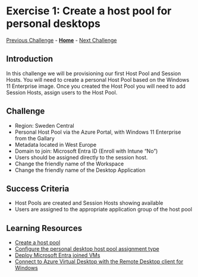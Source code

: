 # Exercise 1: Create a host pool for personal desktops

[Previous Challenge](./00-Pre-Reqs.md) - **[Home](../Readme.md)** - [Next Challenge](./02-Create-a-custom-golden-image.md)

## Introduction
In this challenge we will be provisioning our first Host Pool and Session Hosts. You will need to create a personal Host Pool based on the Windows 11 Enterprise image. Once you created the Host Pool you will need to add Session Hosts, assign users to the Host Pool.

## Challenge 
- Region: Sweden Central 
- Personal Host Pool via the Azure Portal, with Windows 11 Enterprise from the Gallary
- Metadata located in West Europe
- Domain to join: Microsoft Entra ID (Enroll with Intune “No”)
- Users should be assigned directly to the session host.
- Change the friendly name of the Workspace
- Change the friendly name of the Desktop Application

## Success Criteria
- Host Pools are created and Session Hosts showing available
- Users are assigned to the appropriate application group of the host pool


## Learning Resources
- [Create a host pool](https://learn.microsoft.com/en-us/azure/virtual-desktop/create-host-pools-azure-marketplace?tabs=azure-portal)
- [Configure the personal desktop host pool assignment type](https://learn.microsoft.com/en-us/azure/virtual-desktop/configure-host-pool-personal-desktop-assignment-type)
- [Deploy Microsoft Entra joined VMs](https://learn.microsoft.com/en-us/azure/virtual-desktop/azure-ad-joined-session-hosts#deploy-microsoft-entra-joined-vms)
- [Connect to Azure Virtual Desktop with the Remote Desktop client for Windows](https://learn.microsoft.com/en-us/azure/virtual-desktop/users/connect-windows?tabs=subscribe&pivots=remote-desktop-msi#install-the-windows-desktop-client)
